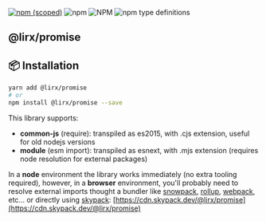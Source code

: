 [![npm (scoped)](https://img.shields.io/npm/v/@lirx/promise.svg)](https://www.npmjs.com/package/@lirx/promise)
![npm](https://img.shields.io/npm/dm/@lirx/promise.svg)
![NPM](https://img.shields.io/npm/l/@lirx/promise.svg)
![npm type definitions](https://img.shields.io/npm/types/@lirx/promise.svg)

## @lirx/promise


## 📦 Installation

```bash
yarn add @lirx/promise
# or
npm install @lirx/promise --save
```

This library supports:

- **common-js** (require): transpiled as es2015, with .cjs extension, useful for old nodejs versions
- **module** (esm import): transpiled as esnext, with .mjs extension (requires node resolution for external packages)

In a **node** environment the library works immediately (no extra tooling required),
however, in a **browser** environment, you'll probably need to resolve external imports thought a bundler like
[snowpack](https://www.snowpack.dev/),
[rollup](https://rollupjs.org/guide/en/),
[webpack](https://webpack.js.org/),
etc...
or directly using [skypack](https://www.skypack.dev/):
[https://cdn.skypack.dev/@lirx/promise](https://cdn.skypack.dev/@lirx/promise)
